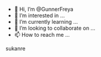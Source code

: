 - 👋 Hi, I’m @GunnerFreya
- 👀 I’m interested in ...
- 🌱 I’m currently learning ...
- 💞️ I’m looking to collaborate on ...
- 📫 How to reach me ...

<!---
GunnerFreya/GunnerFreya is a ✨ special ✨ repository because its `README.md` (this file) appears on your GitHub profile.
You can click the Preview link to take a look at your changes.
--->
sukanre
